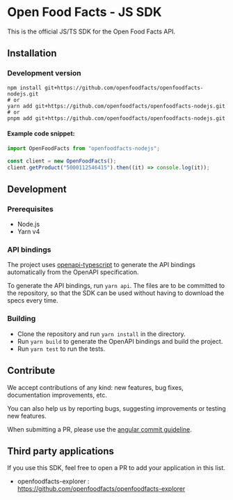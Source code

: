 # Open Food Facts - JS SDK

This is the official JS/TS SDK for the Open Food Facts API.

## Installation

### Development version

```shell
npm install git+https://github.com/openfoodfacts/openfoodfacts-nodejs.git
# or
yarn add git+https://github.com/openfoodfacts/openfoodfacts-nodejs.git
# or
pnpm add git+https://github.com/openfoodfacts/openfoodfacts-nodejs.git
```

#### Example code snippet:

```ts
import OpenFoodFacts from "openfoodfacts-nodejs";

const client = new OpenFoodFacts();
client.getProduct("5000112546415").then((it) => console.log(it));
```

## Development

### Prerequisites

- Node.js
- Yarn v4

### API bindings

The project uses [openapi-typescript](https://github.com/drwpow/openapi-typescript) to generate the API bindings automatically from the OpenAPI specification.

To generate the API bindings, run `yarn api`.
The files are to be committed to the repository, so that the SDK can be used without having to download the specs every time.

### Building

- Clone the repository and run `yarn install` in the directory.
- Run `yarn build` to generate the OpenAPI bindings and build the project.
- Run `yarn test` to run the tests.

## Contribute

We accept contributions of any kind: new features, bug fixes, documentation improvements, etc.

You can also help us by reporting bugs, suggesting improvements or testing new features.

When submitting a PR, please use the [angular commit guideline](https://github.com/angular/angular.js/blob/master/DEVELOPERS.md#commits).

## Third party applications

If you use this SDK, feel free to open a PR to add your application in this list.

- openfoodfacts-explorer : https://github.com/openfoodfacts/openfoodfacts-explorer
